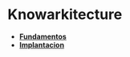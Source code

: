 
# **Knowarkitecture**


* [**Fundamentos**](1_fundamentos/fundamentos.md)
* [**Implantacion**](2_implantacion/2_implantacion.md)



